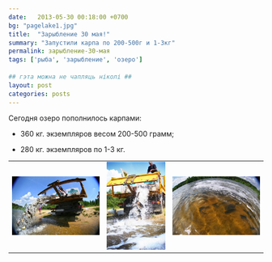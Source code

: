 ```yaml
---
date:   2013-05-30 00:18:00 +0700
bg: "pagelake1.jpg"
title:  "Зарыбление 30 мая!"
summary: "Запустили карпа по 200-500г и 1-3кг"  
permalink: зарыбление-30-мая
tags: ['рыба', 'зарыбление', 'озеро']

## гэта можна не чапляць ніколі ## 
layout: post
categories: posts
---
```


Сегодня озеро пополнилось карпами:

+ 360 кг. экземпляров весом 200-500 грамм;

+ 280 кг. экземпляров по 1-3 кг.

|                  |              |              |
|---|---|---|
|![alt text](/wp-content/uploads/2013/05/IMG_4321-300x200.jpg) |  ![alt text](/wp-content/uploads/2013/05/IMG_4334ed-200x300.jpg) | ![alt text](/wp-content/uploads/2013/05/IMG_4325cr-300x200.jpg) |
